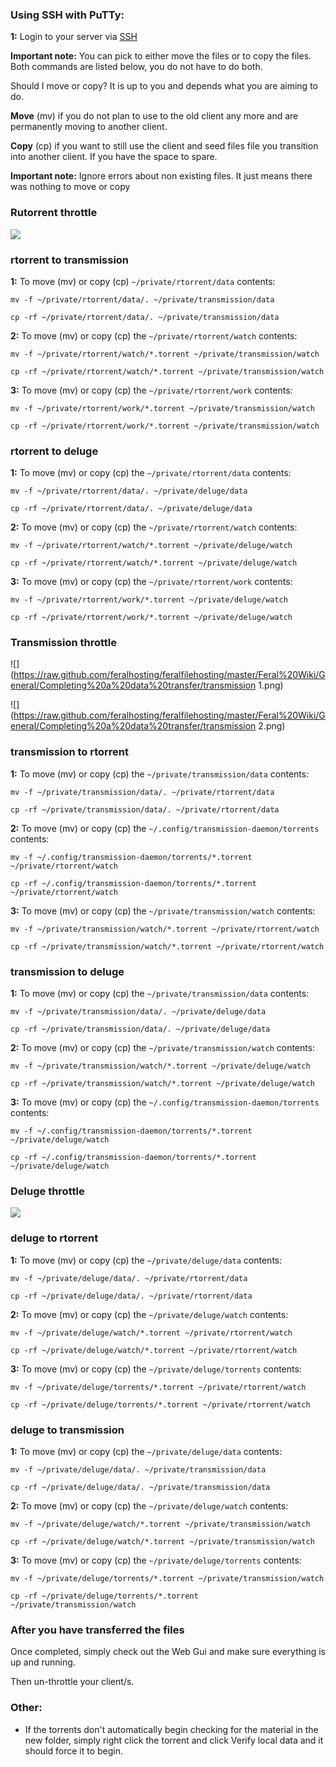 
### Using SSH with PuTTy:

**1:** Login to your server via [SSH](https://www.feralhosting.com/faq/view?question=12)

**Important note:** You can pick to either move the files or to copy the files. Both commands are listed below, you do not have to do both.

Should I move or copy? It is up to you and depends what you are aiming to do. 

**Move** (mv) if you do not plan to use to the old client any more and are permanently moving to another client.

**Copy** (cp) if you want to still use the client and seed files file you transition into another client. If you have the space to spare.

**Important note:** Ignore errors about non existing files. It just means there was nothing to move or copy

### Rutorrent throttle

![](https://raw.github.com/feralhosting/feralfilehosting/master/Feral%20Wiki/General/Completing%20a%20data%20transfer/rutorrent.png)

### rtorrent to transmission

**1:** To move (mv) or copy (cp) `~/private/rtorrent/data` contents:

~~~
mv -f ~/private/rtorrent/data/. ~/private/transmission/data

cp -rf ~/private/rtorrent/data/. ~/private/transmission/data
~~~

**2:** To move (mv) or copy (cp) the `~/private/rtorrent/watch` contents:

~~~
mv -f ~/private/rtorrent/watch/*.torrent ~/private/transmission/watch

cp -rf ~/private/rtorrent/watch/*.torrent ~/private/transmission/watch
~~~

**3:** To move (mv) or copy (cp) the `~/private/rtorrent/work` contents:

~~~
mv -f ~/private/rtorrent/work/*.torrent ~/private/transmission/watch

cp -rf ~/private/rtorrent/work/*.torrent ~/private/transmission/watch
~~~

### rtorrent to deluge

**1:** To move (mv) or copy (cp) the `~/private/rtorrent/data` contents:

~~~
mv -f ~/private/rtorrent/data/. ~/private/deluge/data

cp -rf ~/private/rtorrent/data/. ~/private/deluge/data
~~~

**2:** To move (mv) or copy (cp) the `~/private/rtorrent/watch` contents:

~~~
mv -f ~/private/rtorrent/watch/*.torrent ~/private/deluge/watch

cp -rf ~/private/rtorrent/watch/*.torrent ~/private/deluge/watch
~~~

**3:** To move (mv) or copy (cp) the `~/private/rtorrent/work` contents: 

~~~
mv -f ~/private/rtorrent/work/*.torrent ~/private/deluge/watch

cp -rf ~/private/rtorrent/work/*.torrent ~/private/deluge/watch
~~~

### Transmission throttle

![](https://raw.github.com/feralhosting/feralfilehosting/master/Feral%20Wiki/General/Completing%20a%20data%20transfer/transmission 1.png)

![](https://raw.github.com/feralhosting/feralfilehosting/master/Feral%20Wiki/General/Completing%20a%20data%20transfer/transmission 2.png)

### transmission to rtorrent

**1:** To move (mv) or copy (cp) the `~/private/transmission/data` contents:

~~~
mv -f ~/private/transmission/data/. ~/private/rtorrent/data

cp -rf ~/private/transmission/data/. ~/private/rtorrent/data
~~~

**2:** To move (mv) or copy (cp) the `~/.config/transmission-daemon/torrents` contents:

~~~
mv -f ~/.config/transmission-daemon/torrents/*.torrent ~/private/rtorrent/watch

cp -rf ~/.config/transmission-daemon/torrents/*.torrent ~/private/rtorrent/watch
~~~

**3:** To move (mv) or copy (cp) the `~/private/transmission/watch` contents:

~~~
mv -f ~/private/transmission/watch/*.torrent ~/private/rtorrent/watch

cp -rf ~/private/transmission/watch/*.torrent ~/private/rtorrent/watch
~~~

### transmission to deluge

**1:** To move (mv) or copy (cp) the `~/private/transmission/data` contents:

~~~
mv -f ~/private/transmission/data/. ~/private/deluge/data

cp -rf ~/private/transmission/data/. ~/private/deluge/data
~~~

**2:** To move (mv) or copy (cp) the `~/private/transmission/watch` contents:

~~~
mv -f ~/private/transmission/watch/*.torrent ~/private/deluge/watch

cp -rf ~/private/transmission/watch/*.torrent ~/private/deluge/watch
~~~

**3:** To move (mv) or copy (cp) the `~/.config/transmission-daemon/torrents` contents:

~~~
mv -f ~/.config/transmission-daemon/torrents/*.torrent ~/private/deluge/watch

cp -rf ~/.config/transmission-daemon/torrents/*.torrent ~/private/deluge/watch
~~~

### Deluge throttle

![](https://raw.github.com/feralhosting/feralfilehosting/master/Feral%20Wiki/General/Completing%20a%20data%20transfer/deluge.png)

### deluge to rtorrent

**1:** To move (mv) or copy (cp) the `~/private/deluge/data` contents:

~~~
mv -f ~/private/deluge/data/. ~/private/rtorrent/data

cp -rf ~/private/deluge/data/. ~/private/rtorrent/data
~~~

**2:** To move (mv) or copy (cp) the `~/private/deluge/watch` contents:

~~~
mv -f ~/private/deluge/watch/*.torrent ~/private/rtorrent/watch

cp -rf ~/private/deluge/watch/*.torrent ~/private/rtorrent/watch
~~~

**3:** To move (mv) or copy (cp) the `~/private/deluge/torrents` contents:

~~~
mv -f ~/private/deluge/torrents/*.torrent ~/private/rtorrent/watch

cp -rf ~/private/deluge/torrents/*.torrent ~/private/rtorrent/watch
~~~

### deluge to transmission

**1:** To move (mv) or copy (cp) the `~/private/deluge/data` contents:

~~~
mv -f ~/private/deluge/data/. ~/private/transmission/data

cp -rf ~/private/deluge/data/. ~/private/transmission/data
~~~

**2:** To move (mv) or copy (cp) the `~/private/deluge/watch` contents:

~~~
mv -f ~/private/deluge/watch/*.torrent ~/private/transmission/watch

cp -rf ~/private/deluge/watch/*.torrent ~/private/transmission/watch
~~~

**3:** To move (mv) or copy (cp) the `~/private/deluge/torrents` contents:

~~~
mv -f ~/private/deluge/torrents/*.torrent ~/private/transmission/watch

cp -rf ~/private/deluge/torrents/*.torrent ~/private/transmission/watch
~~~

### After you have transferred the files

Once completed, simply check out the Web Gui and make sure everything is up and running.

Then un-throttle your client/s.

### Other:

- If the torrents don't automatically begin checking for the material in the new folder, simply right click the torrent and click Verify local data and it should force it to begin.

